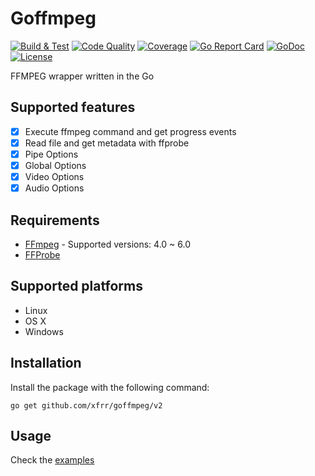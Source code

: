 ﻿# Goffmpeg

[![Build & Test](https://github.com/xfrr/goffmpeg/actions/workflows/build_and_test.yml/badge.svg?branch=v2)](https://github.com/xfrr/goffmpeg/actions/workflows/build_and_test.yml)
[![Code Quality](https://api.codacy.com/project/badge/Grade/93e018e5008b4439acbb30d715b22e7f)](https://www.codacy.com/app/francisco.romero/goffmpeg?utm_source=github.com&amp;utm_medium=referral&amp;utm_content=xfrr/goffmpeg&amp;utm_campaign=Badge_Grade)
[![Coverage](https://codecov.io/gh/xfrr/goffmpeg/graph/badge.svg?token=LjqrgDKO69)](https://codecov.io/gh/xfrr/goffmpeg)
[![Go Report Card](https://goreportcard.com/badge/github.com/xfrr/goffmpeg)](https://goreportcard.com/report/github.com/xfrr/goffmpeg)
[![GoDoc](https://godoc.org/github.com/xfrr/goffmpeg/v2?status.svg)](https://godoc.org/github.com/xfrr/goffmpeg)
[![License](https://img.shields.io/badge/License-MIT-blue.svg)](./LICENSE)

FFMPEG wrapper written in the Go

## Supported features

- [x] Execute ffmpeg command and get progress events
- [x] Read file and get metadata with ffprobe
- [x] Pipe Options
- [x] Global Options
- [x] Video Options
- [x] Audio Options

## Requirements
- [FFmpeg](https://www.ffmpeg.org/) - Supported versions: 4.0 ~ 6.0
- [FFProbe](https://www.ffmpeg.org/ffprobe.html)

## Supported platforms

 - Linux
 - OS X
 - Windows

## Installation
Install the package with the following command:
```shell
go get github.com/xfrr/goffmpeg/v2
```

## Usage
Check the [examples](./examples)
